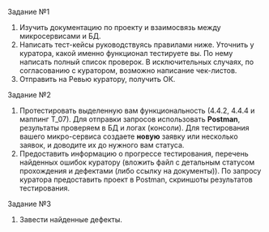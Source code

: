 ﻿Задание №1

1. Изучить документацию по проекту и взаимосвязь между микросервисами и БД.
1. Написать тест-кейсы руководствуясь правилами ниже. Уточнить у куратора, какой именно функционал тестируете вы. По нему написать полный список проверок. В исключительных случаях, по согласованию с куратором, возможно написание чек-листов.
1. Отправить на Ревью куратору, получить ОК.

Задание №2

1. Протестировать выделенную вам функциональность (4.4.2, 4.4.4 и маппинг Т_07). Для отправки запросов использовать **Postman**, результаты проверяем в БД и логах (консоли). Для тестирования вашего микро-сервиса создаете **новую** заявку или несколько заявок, и доводите их до нужного вам статуса.
1. Предоставить информацию о прогрессе тестирования, перечень найденных ошибок куратору (вложить файл с детальным статусом прохождения и дефектами (либо ссылку на документы)). По запросу куратора предоставить проект в Postman, скриншоты результатов тестирования.

Задание №3

1. Завести найденные дефекты.



